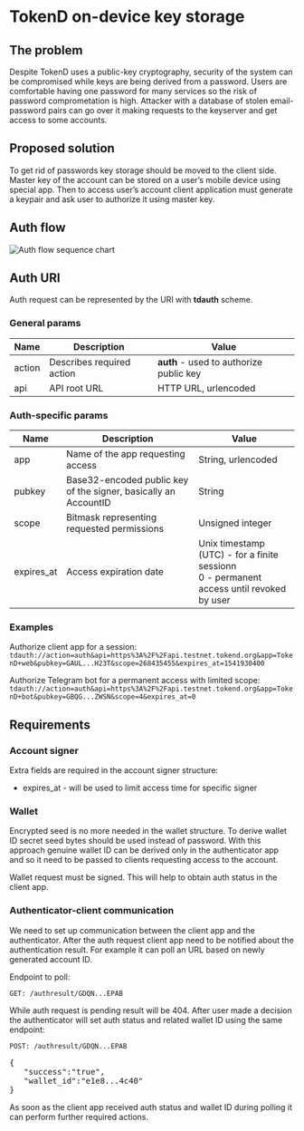 # TokenD on-device key storage

## The problem
Despite TokenD uses a public-key cryptography, security of the system can be compromised while keys are being derived from a password. Users are comfortable having one password for many services so the risk of password comprometation is high. Attacker with a database of stolen email-password pairs can go over it making requests to the keyserver and get access to some accounts.

## Proposed solution
To get rid of passwords key storage should be moved to the client side. Master key of the account can be stored on a user’s mobile device using special app. Then to access user’s account client application must generate a keypair and ask user to authorize it using master key.

## Auth flow
![Auth flow sequence chart](https://docs.google.com/uc?export=download&id=1lOqTB3IQ19ULT0fiJ78qC0prYGW0baRQ "Auth flow")

## Auth URI
Auth request can be represented by the URI with **tdauth** scheme.
### General params
|Name|Description|Value|
|---|---|---|
|action|Describes required action|**auth** - used to authorize public key|
|api|API root URL|HTTP URL, urlencoded|

### Auth-specific params
|Name|Description|Value|
|---|---|---|
|app|Name of the app requesting access|String, urlencoded|
|pubkey|Base32-encoded public key of the signer, basically an AccountID|String|
|scope|Bitmask representing requested permissions|Unsigned integer|
|expires_at|Access expiration date|Unix timestamp (UTC) - for a finite sessionn<br>0 - permanent access until revoked by user|
### Examples
Authorize client app for a session:
`tdauth://action=auth&api=https%3A%2F%2Fapi.testnet.tokend.org&app=TokenD+web&pubkey=GAUL...H23T&scope=268435455&expires_at=1541930400`

Authorize Telegram bot for a permanent access with limited scope:
`tdauth://action=auth&api=https%3A%2F%2Fapi.testnet.tokend.org&app=TokenD+bot&pubkey=GBQG...ZWSN&scope=4&expires_at=0`

## Requirements
### Account signer
Extra fields are required in the account signer structure:

* expires_at - will be used to limit access time for specific signer

### Wallet
Encrypted seed is no more needed in the wallet structure. To derive wallet ID secret seed bytes should be used instead of password. With this approach genuine wallet ID can be derived only in the authenticator app and so it need to be passed to clients requesting access to the account.

Wallet request must be signed. This will help to obtain auth status in the client app.

### Authenticator-client communication
We need to set up communication between the client app and the authenticator. After the auth request client app need to be notified about the authentication result. For example it can poll an URL based on newly generated account ID.

Endpoint to poll:

`GET: /authresult/GDQN...EPAB`

While auth request is pending result will be 404.
After user made a decision the authenticator will set auth status and related wallet ID using the same endpoint:

`POST: /authresult/GDQN...EPAB`

<pre>
{  
   "success":"true",
   "wallet_id":"e1e8...4c40"
}
</pre>

As soon as the client app received auth status and wallet ID during polling it can perform further required actions. 
